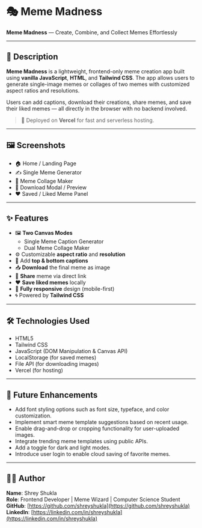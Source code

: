 # 🎭 Meme Madness

**Meme Madness** — Create, Combine, and Collect Memes Effortlessly

---

## 📝 Description

**Meme Madness** is a lightweight, frontend-only meme creation app built using **vanilla JavaScript**, **HTML**, and **Tailwind CSS**. The app allows users to generate single-image memes or collages of two memes with customized aspect ratios and resolutions.

Users can add captions, download their creations, share memes, and save their liked memes — all directly in the browser with no backend involved.

> 🚀 Deployed on **Vercel** for fast and serverless hosting.

---

## 🖼️ Screenshots


- 🏠 Home / Landing Page  
- ✍️ Single Meme Generator  
- 🧩 Meme Collage Maker  
- 💾 Download Modal / Preview  
- ❤️ Saved / Liked Meme Panel  

---

## ✨ Features

- 🖼️ **Two Canvas Modes**
  - Single Meme Caption Generator
  - Dual Meme Collage Maker
- ⚙️ Customizable **aspect ratio** and **resolution**
- 💬 Add **top & bottom captions**
- 📥 **Download** the final meme as image
- 🔗 **Share** meme via direct link
- ❤️ **Save liked memes** locally
- 📱 **Fully responsive** design (mobile-first)
- 🌀 Powered by **Tailwind CSS**

---
## 🛠️ Technologies Used

- HTML5  
- Tailwind CSS  
- JavaScript (DOM Manipulation & Canvas API)  
- LocalStorage (for saved memes)  
- File API (for downloading images)  
- Vercel (for hosting)

---

## 🔮 Future Enhancements

- Add font styling options such as font size, typeface, and color customization.  
- Implement smart meme template suggestions based on recent usage.  
- Enable drag-and-drop or cropping functionality for user-uploaded images.  
- Integrate trending meme templates using public APIs.  
- Add a toggle for dark and light modes.  
- Introduce user login to enable cloud saving of favorite memes.

---

## 👨‍💻 Author

**Name**: Shrey Shukla  
**Role**: Frontend Developer | Meme Wizard | Computer Science Student  
**GitHub**: [https://github.com/shreyshukla](https://github.com/shreyshukla)  
**LinkedIn**: [https://linkedin.com/in/shreyshukla](https://linkedin.com/in/shreyshukla)